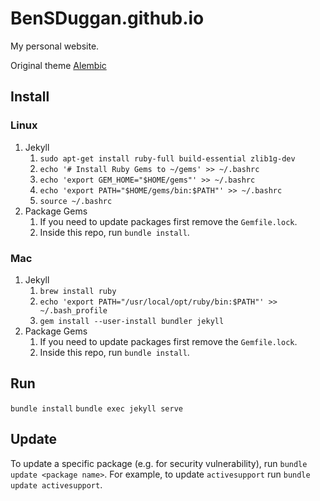 # BenSDuggan.github.io

My personal website.

Original theme [Alembic](https://github.com/daviddarnes/alembic)

## Install

### Linux

1. Jekyll
	1. `sudo apt-get install ruby-full build-essential zlib1g-dev`
	2. `echo '# Install Ruby Gems to ~/gems' >> ~/.bashrc`
	3. `echo 'export GEM_HOME="$HOME/gems"' >> ~/.bashrc`
	4. `echo 'export PATH="$HOME/gems/bin:$PATH"' >> ~/.bashrc`
	5. `source ~/.bashrc`
2. Package Gems
	1. If you need to update packages first remove the `Gemfile.lock`.
	2. Inside this repo, run `bundle install`.

### Mac

1. Jekyll
	1. `brew install ruby`
	2. `echo 'export PATH="/usr/local/opt/ruby/bin:$PATH"' >> ~/.bash_profile`
	3. `gem install --user-install bundler jekyll`
2. Package Gems
	1. If you need to update packages first remove the `Gemfile.lock`.
	2. Inside this repo, run `bundle install`.

## Run

`bundle install`
`bundle exec jekyll serve`

## Update

To update a specific package (e.g. for security vulnerability), run `bundle update <package name>`.  For example, to update `activesupport` run `bundle update activesupport`.
